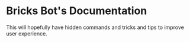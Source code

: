 # Bricks Bot's Documentation

This will hopefully have hidden commands and tricks and tips to improve user experience.
